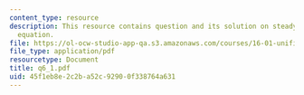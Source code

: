 ```yaml
---
content_type: resource
description: This resource contains question and its solution on steady flow energy
  equation.
file: https://ol-ocw-studio-app-qa.s3.amazonaws.com/courses/16-01-unified-engineering-i-ii-iii-iv-fall-2005-spring-2006/45f1eb8e2c2ba52c92900f338764a631_q6_1.pdf
file_type: application/pdf
resourcetype: Document
title: q6_1.pdf
uid: 45f1eb8e-2c2b-a52c-9290-0f338764a631
---
```

